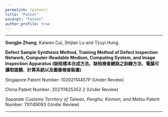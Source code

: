 ```yaml
---
permalink: /patent/
title: "Patent"
excerpt: "Patent"
author_profile: true
---
```


------


**Gongjie Zhang**, Kaiwen Cui, Shijian Lu and Tzuyi Hung. 

**Defect Sample Synthesis Method, Training Method of Defect Inspection Network, Computer-Readable Medium, Computing System, and Image Inspection Apparatus (缺陷樣本合成方法、缺陷檢查網路之訓練方法、電腦可讀取媒體、計算系統以及圖像檢查裝置)**

Singapore Patent Number: 10202114457P (Under Review)

China Patent Number: 202111625352.2 (Under Review)

_Separate Customs Territory of Taiwan, Penghu, Kinmen, and Matsu_ Patent Number: 110149093 (Under Review)


------



